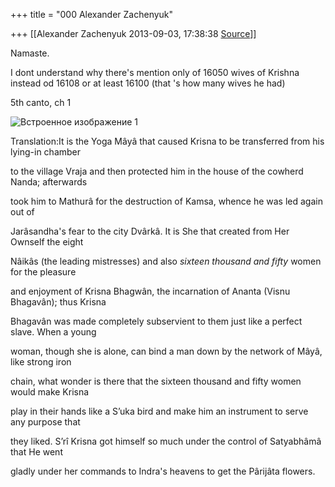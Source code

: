 +++
title = "000 Alexander Zachenyuk"

+++
[[Alexander Zachenyuk	2013-09-03, 17:38:38 [Source](https://groups.google.com/g/samskrita/c/jucvL_t4M24)]]



Namaste.

I dont understand why there's mention only of 16050 wives of Krishna instead od 16108 or at least 16100 (that 's how many wives he had)

  

5th canto, ch 1

  

![Встроенное изображение 1](https://groups.google.com/group/samskrita/attach/a615e6957187662b/image.png?part=0.1)  

  

  

Translation:It is the Yoga Mâyâ that caused Krisna to be transferred from his lying-in chamber

to the village Vraja and then protected him in the house of the cowherd Nanda; afterwards

took him to Mathurâ for the destruction of Kamsa, whence he was led again out of

Jarâsandha's fear to the city Dvârkâ. It is She that created from Her Ownself the eight

Nâikâs (the leading mistresses) and also *sixteen thousand and fifty* women for the pleasure

and enjoyment of Krisna Bhagwân, the incarnation of Ananta (Visnu Bhagavân); thus Krisna

Bhagavân was made completely subservient to them just like a perfect slave. When a young

woman, though she is alone, can bind a man down by the network of Mâyâ, like strong iron

chain, what wonder is there that the sixteen thousand and fifty women would make Krisna

play in their hands like a S’uka bird and make him an instrument to serve any purpose that

they liked. S’rî Krisna got himself so much under the control of Satyabhâmâ that He went

gladly under her commands to Indra's heavens to get the Pârijâta flowers.

